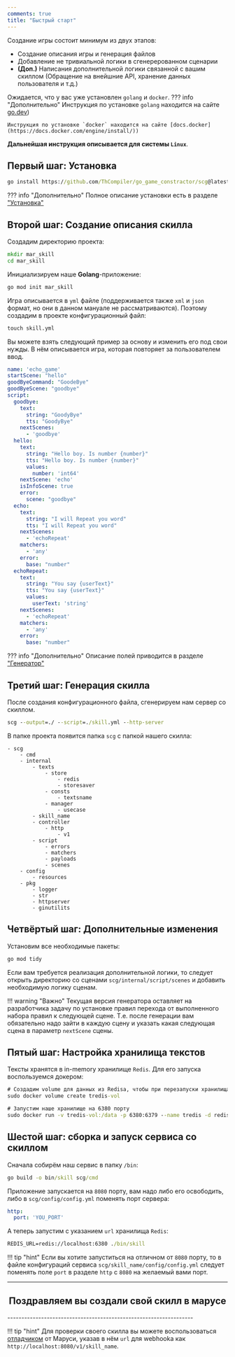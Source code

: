 ```yaml
---
comments: true
title: "Быстрый старт"
---
```


Создание игры состоит минимум из двух этапов:

* Создание описания игры и генерация файлов
* Добавление не тривиальной логики в сгенерерованном сценарии
* **(Доп.)** Написания дополнительной логики связанной с вашим скиллом (Обращение на внейшние API, хранение данных пользователя и т.д.)

Ожидается, что у вас уже установлен `golang` и `docker`.
??? info "Дополнительно"
    Инструкция по установке `golang` находится на сайте [go.dev](https://go.dev/learn/))

    Инструкция по установке `docker` находится на сайте [docs.docker](https://docs.docker.com/engine/install/))

**Дальнейшая инструкция описывается для системы `Linux`**.

## Первый шаг: Установка
```cmd
go install https://github.com/ThCompiler/go_game_constractor/scg@latest
```

??? info "Дополнительно"
    Полное описание установки есть в разделе ["Установка"](./install.md)


## Второй шаг: Создание описания скилла
Создадим директорию проекта:
```cmd
mkdir mar_skill
cd mar_skill
```

Инициализируем наше **Golang**-приложение:
```cmd
go mod init mar_skill
```

Игра описывается в `yml` файле (поддерживается также `xml` и `json` формат, но они в данном мануале не рассматриваются).
Поэтому создадим в проекте конфигурационный файл:
```cmd
touch skill.yml
```

Вы можете взять следующий пример за основу и изменить его под свои нужды. 
В нём описывается игра, которая повторяет за пользователем ввод.

```yaml
name: 'echo_game'
startScene: "hello"
goodByeCommand: "GoodeBye"
goodByeScene: "goodbye"
script:
  goodbye:
    text:
      string: "GoodyBye"
      tts: "GoodyBye"
    nextScenes:
      - 'goodbye'
  hello:
    text:
      string: "Hello boy. Is number {number}"
      tts: "Hello boy. Is number {number}"
      values:
        number: 'int64'
    nextScene: 'echo'
    isInfoScene: true
    error:
      scene: "goodbye"
  echo:
    text:
      string: "I will Repeat you word"
      tts: "I will Repeat you word"
    nextScenes:
      - 'echoRepeat'
    matchers:
      - 'any'
    error:
      base: "number"
  echoRepeat:
    text:
      string: "You say {userText}"
      tts: "You say {userText}"
      values:
        userText: 'string'
    nextScenes:
      - 'echoRepeat'
    matchers:
      - 'any'
    error:
      base: "number"
```

??? info "Дополнительно"
    Описание полей приводится в разделе ["Генератор"](./gen_fields.md)

## Третий шаг: Генерация скилла

После создания конфигурационного файла, сгенерируем нам сервер со скиллом.
```cmd
scg --output=./ --script=./skill.yml --http-server
```

В папке проекта появится папка `scg` с папкой нашего скилла:
```
- scg
    - cmd
    - internal
        - texts
            - store
                - redis
                - storesaver
            - consts
                - textsname
            - manager
                - usecase
        - skill_name
        - controller
            - http
                - v1
        - script
            - errors
            - matchers
            - payloads
            - scenes
    - config
        - resources
    - pkg
        - logger
        - str
        - httpserver
        - ginutilits
```

## Четвёртый шаг: Дополнительные изменения

Установим все необходимые пакеты:
```cmd
go mod tidy
```

Если вам требуется реализация дополнительной логики, то следует открыть директорию со сценами `scg/internal/script/scenes`
и добавить необходимую логику сценам.

!!! warning "Важно"
    Текущая версия генератора оставляет на разработчика задачу по установке правил перехода от выполненного набора правил к следующей сцене. 
    Т.е. после генерации вам обязательно надо зайти в каждую сцену и указать какая следующая сцена в параметр `nextScene` сцены.

## Пятый шаг: Настройка хранилища текстов

Тексты хранятся в in-memory хранилище `Redis`. Для его запуска воспользуемся докером:
```cmd
# Создадим volume для данных из Redisа, чтобы при перезапуски хранилища они сохранились
sudo docker volume create tredis-vol

# Запустим наше хранилище на 6380 порту
sudo docker run -v tredis-vol:/data -p 6380:6379 --name tredis -d redis redis-server  --save 60 1 --loglevel warning
```

## Шестой шаг: сборка и запуск сервиса со скиллом

Сначала собирём наш сервис в папку `/bin`:
```cmd
go build -o bin/skill scg/cmd
```

Приложение запускается на `8080` порту, вам надо либо его освободить, либо в `scg/config/config.yml` поменять порт сервера:
```yaml
http:
  port: 'YOU_PORT'
```

А теперь запустим с указанием `url` хранилища `Redis`:
```cmd
REDIS_URL=redis://localhost:6380 ./bin/skill
```

!!! tip "hint"
    Если вы хотите запуститься на отличном от `8080` порту, то в файле конфигураций сервиса `scg/skill_name/config/config.yml` 
    следует поменять поле `port` в разделе `http` с `8080` на желаемый вами порт.

------------------------------------------------------------------
<h2 align="center">Поздравляем вы создали свой скилл в марусе</h2>
------------------------------------------------------------------

!!! tip "hint"
    Для проверки своего скилла вы можете воспользоваться [отладчиком](https://skill-debugger.marusia.mail.ru/) от Маруси, указав в нём
    `url` для webhookа как `http://localhost:8080/v1/skill_name`.
